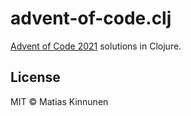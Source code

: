 # advent-of-code.clj

[Advent of Code 2021](https://adventofcode.com/2021)
solutions in Clojure.

## License

MIT &copy; Matias Kinnunen

